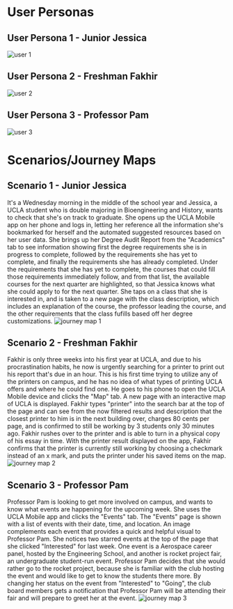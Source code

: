 # User Personas
## User Persona 1 - Junior Jessica
![user 1](https://user-images.githubusercontent.com/59623146/74257782-2826bc80-4caa-11ea-9f10-249c51f6f3be.jpg)
## User Persona 2 - Freshman Fakhir
![user 2](https://user-images.githubusercontent.com/59623146/74257788-2a891680-4caa-11ea-9d55-afb27129c0ff.jpg)
## User Persona 3 - Professor Pam
![user 3](https://user-images.githubusercontent.com/59623146/74257792-2bba4380-4caa-11ea-8cfb-e35821f9a5e7.jpg)
# Scenarios/Journey Maps
## Scenario 1 - Junior Jessica
  It's a Wednesday morning in the middle of the school year and Jessica, a UCLA student who is double majoring in Bioengineering and History, wants to check that she's on track to graduate. She opens up the UCLA Mobile app on her phone and logs in, letting her reference all the information she's bookmarked for herself and the automated suggested resources based on her user data. She brings up her Degree Audit Report from the "Academics" tab to see information showing first the degree requirements she is in progress to complete, followed by the requirements she has yet to complete, and finally the requirements she has already completed. Under the requirements that she has yet to complete, the courses that could fill those requirements immediately follow, and from that list, the available courses for the next quarter are highlighted, so that Jessica knows what she could apply to for the next quarter. She taps on a class that she is interested in, and is taken to a new page with the class description, which includes an explanation of the course, the professor leading the course, and the other requirements that the class fufills based off her degree customizations. 
![journey map 1](https://user-images.githubusercontent.com/59623146/74578394-4a8a3580-4f49-11ea-8faf-1d26205986f1.jpg)
## Scenario 2 - Freshman Fakhir
  Fakhir is only three weeks into his first year at UCLA, and due to his procrastination habits, he now is urgently searching for a printer to print out his report that's due in an hour. This is his first time trying to utilize any of the printers on campus, and he has no idea of what types of printing UCLA offers and where he could find one. He goes to his phone to open the UCLA Mobile device and clicks the "Map" tab. A new page with an interactive map of UCLA is displayed. Fakhir types "printer" into the search bar at the top of the page and can see from the now filtered results and description that the closest printer to him is in the next building over, charges 80 cents per page, and is confirmed to still be working by 3 students only 30 minutes ago. Fakhir rushes over to the printer and is able to turn in a physical copy of his essay in time. With the printer result displayed on the app, Fakhir confirms that the printer is currently still working by choosing a checkmark instead of an x mark, and puts the printer under his saved items on the map.
![journey map 2](https://user-images.githubusercontent.com/59623146/74578396-4d852600-4f49-11ea-9907-b396ad22c300.jpg)
## Scenario 3 - Professor Pam
  Professor Pam is looking to get more involved on campus, and wants to know what events are happening for the upcoming week. She uses the UCLA Mobile app and clicks the "Events" tab. The "Events" page is shown with a list of events with their date, time, and location. An image complements each event that provides a quick and helpful visual to Professor Pam. She notices two starred events at the top of the page that she clicked "Interested" for last week. One event is a Aerospace career panel, hosted by the Engineering School, and another is rocket project fair, an undergraduate student-run event. Professor Pam decides that she would rather go to the rocket project, because she is familiar with the club hosting the event and would like to get to know the students there more. By changing her status on the event from "Interested" to "Going", the club board members gets a notification that Professor Pam will be attending their fair and will prepare to greet her at the event.
![journey map 3](https://user-images.githubusercontent.com/59623146/74578397-4e1dbc80-4f49-11ea-9545-a5b605d63f43.jpg)
